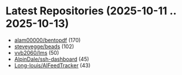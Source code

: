 # Latest Repositories (2025-10-11 .. 2025-10-13)

- [alam00000/bentopdf](https://github.com/alam00000/bentopdf) (170)
- [steveyegge/beads](https://github.com/steveyegge/beads) (102)
- [vvb2060/Ims](https://github.com/vvb2060/Ims) (50)
- [AlpinDale/ssh-dashboard](https://github.com/AlpinDale/ssh-dashboard) (45)
- [Long-louis/AIFeedTracker](https://github.com/Long-louis/AIFeedTracker) (43)
